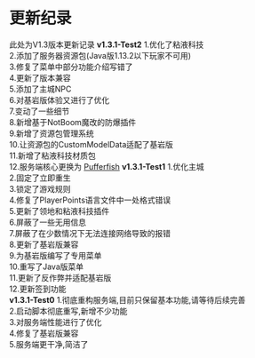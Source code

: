 # 更新纪录
此处为V1.3版本更新记录
**v1.3.1-Test2**
1.优化了粘液科技<br>
2.添加了服务器资源包(Java版1.13.2以下玩家不可用)<br>
3.修复了菜单中部分功能介绍写错了<br>
4.更新了版本兼容<br>
5.添加了主城NPC<br>
6.对基岩版体验又进行了优化<br>
7.变动了一些细节<br>
8.新增基于NotBoom魔改的防爆插件<br>
9.新增了资源包管理系统<br>
10.让资源包的CustomModelData适配了基岩版<br>
11.新增了粘液科技材质包<br>
12.服务端核心更换为 [Pufferfish](https://github.com/pufferfish-gg/Pufferfish)
**v1.3.1-Test1**
1.优化主城<br>
2.固定了立即重生<br>
3.锁定了游戏规则<br>
4.修复了PlayerPoints语言文件中一处格式错误<br>
5.更新了领地和粘液科技插件<br>
6.屏蔽了一些无用信息<br>
7.屏蔽了在少数情况下无法连接网络导致的报错<br>
8.更新了基岩版兼容<br>
9.为基岩版编写了专用菜单<br>
10.重写了Java版菜单<br>
11.更新了反作弊并适配基岩版<br>
12.更新签到功能<br>
**v1.3.1-Test0**
1.彻底重构服务端,目前只保留基本功能,请等待后续完善<br>
2.启动脚本彻底重写,新增不少功能<br>
3.对服务端性能进行了优化<br>
4.修复了基岩版兼容<br>
5.服务端更干净,简洁了<br>